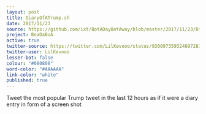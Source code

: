 ```yaml
---
layout: post
title: DiaryOfATrump.sh
date: 2017/11/23
source: https://github.com/ixt/BotADayBotAway/blob/master/2017/11/23/DiaryOfATrump.sh
project: BoaDaBoA
active: true
twitter-source: https://twitter.com/LilKevooo/status/930097359324897281
twitter-user: LilKevooo
lesser-bot: false
colour: "#080808"
word-color: "#AAAAAA"
link-color: "white"
published: true
---
```

 

Tweet the most popular Trump tweet in the last 12 hours as if it were a diary
entry in form of a screen shot
